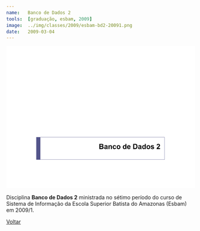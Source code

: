```yaml
---
name:  	Banco de Dados 2
tools: 	[graduação, esbam, 2009]
image: 	../img/classes/2009/esbam-bd2-20091.png
date: 	2009-03-04
---
```


![](../img/classes/2009/esbam-bd2-20091.png)

Disciplina **Banco de Dados 2** ministrada no sétimo período do curso de Sistema de Informação da Escola Superior Batista do Amazonas (Esbam) em 2009/1.

<p class="text-center">
	<a class="btn btn-outline-primary mt-1" href="{{ site.baseurl }}/classes/">Voltar</a>
</p>